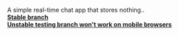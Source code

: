 A simple real-time chat app that stores nothing.. </br>
[**Stable branch**](https://shaz-chat-app.herokuapp.com)</br>
[**Unstable testing branch won't work on mobile browsers**](https://shaz-chat-app-testing.herokuapp.com)